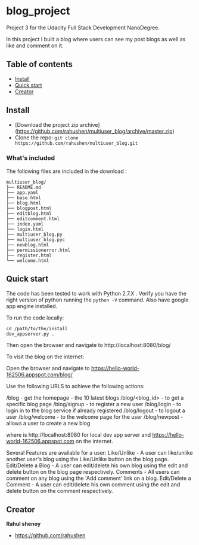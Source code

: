 # blog_project
Project 3 for the Udacity Full Stack Development NanoDegree.

In this project I built a blog where users can see my post blogs as well as like and comment on it.

## Table of contents

- [Install](#install)
- [Quick start](#quick-start)
- [Creator](#creator)

## Install

- [Download the project zip archive] (https://github.com/rahushen/multiuser_blog/archive/master.zip)
- Clone the repo: `git clone https://github.com/rahushen/multiuser_blog.git`

### What's included

The following files are included in the download :

```
multiuser_blog/
├── README.md
├── app.yaml
├── base.html
├── blog.html
├── blogpost.html
├── editblog.html
├── editcomment.html
├── index.yaml
├── login.html
├── multiuser_blog.py
├── multiuser_blog.pyc
├── newblog.html
├── permissionerror.html
├── register.html
└── welcome.html
```

## Quick start

The code has been tested to work with Python 2.7.X . Verify you have the right version of python running the `python -V` command.
Also have google app engine installed.

To run the code locally:

```
cd /path/to/the/install
dev_appserver.py .
```

Then open the browser and navigate to http://localhost:8080/blog/

To visit the blog on the internet:

Open the browser and navigate to https://hello-world-162506.appspot.com/blog/

Use the following URLS to achieve the following actions:

<server>/blog - get the homepage - the 10 latest blogs
<server>/blog/<blog_id> - to get a specific blog page
<server>/blog/signup - to register a new user
<server>/blog/login - to login in to the blog service if already registered
<server>/blog/logout - to logout a user
<server>/blog/welcome - to the welcome page for the user
<server>/blog/newpost - allows a user to create a new blog

where <server> is http://localhost:8080 for local dev app server and https://hello-world-162506.appspot.com on the internet.

Several Features are available for a user:
Like/Unlike - A user can like/unlike another user's blog using the Like/Unlike button on the blog page.
Edit/Delete a Blog - A user can edit/delete his own blog using the edit and delete button on the blog page respectively.
Comments - All users can comment on any blog using the 'Add comment' link on a blog.
Edit/Delete a Comment - A user can edit/delete his own comment using the edit and delete button on the comment respectively.

## Creator

**Rahul shenoy**
- <https://github.com/rahushen>
